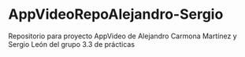 # AppVideoRepoAlejandro-Sergio
Repositorio para proyecto AppVideo de Alejandro Carmona Martínez y Sergio León del grupo 3.3 de prácticas
